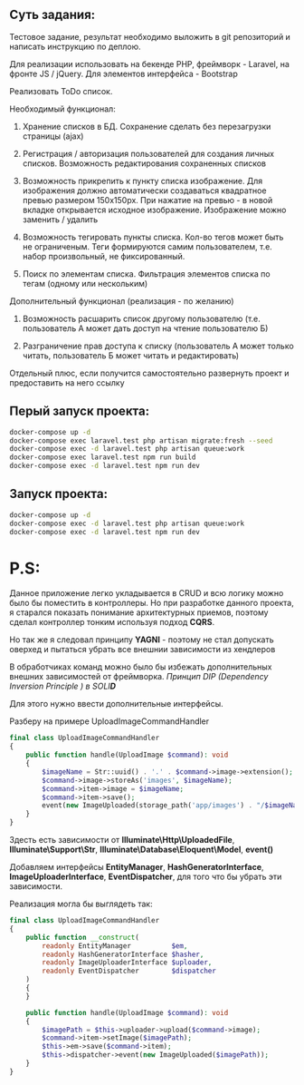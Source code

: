 ## Суть задания:

Тестовое задание, результат необходимо выложить в git репозиторий и написать инструкцию по деплою.

Для реализации использовать на бекенде PHP, фреймворк - Laravel, на фронте JS / jQuery. Для элементов интерфейса - Bootstrap

Реализовать ToDo список.

Необходимый функционал:

1) Хранение списков в БД. Сохранение сделать без перезагрузки страницы (ajax)

2) Регистрация / авторизация пользователей для создания личных списков. Возможность редактирования сохраненных списков

3) Возможность прикрепить к пункту списка изображение. Для изображения должно автоматически создаваться квадратное превью размером 150x150px. При нажатие на превью - в новой вкладке открывается исходное изображение. Изображение можно заменить / удалить

4) Возможность тегировать пункты списка. Кол-во тегов может быть не ограниченым. Теги формируются самим пользователем, т.е. набор произвольный, не фиксированный.

5) Поиск по элементам списка. Фильтрация элементов списка по тегам (одному или нескольким)

Дополнительный функционал (реализация - по желанию)

1) Возможность расшарить список другому пользователю (т.е. пользователь А может дать доступ на чтение пользователю Б)

2) Разграничение прав доступа к списку (пользователь А может только читать, пользователь Б может читать и редактировать)


Отдельный плюс, если получится самостоятельно развернуть проект и предоставить на него ссылку

## Перый запуск проекта:

```bash
docker-compose up -d
docker-compose exec laravel.test php artisan migrate:fresh --seed
docker-compose exec -d laravel.test php artisan queue:work
docker-compose exec laravel.test npm run build
docker-compose exec -d laravel.test npm run dev
```

## Запуск проекта:

```bash
docker-compose up -d
docker-compose exec -d laravel.test php artisan queue:work
docker-compose exec -d laravel.test npm run dev
```

# P.S:

Данное приложение легко укладывается в CRUD и всю логику можно было бы поместить в контроллеры.
Но при разработке данного проекта, я старался показать понимание архитектурных приемов, поэтому сделал контроллер тонким используя подход **CQRS**.

Но так же я следовал принципу **YAGNI** - поэтому не стал допускать оверхед и пытаться убрать все внешнии зависимости из хендлеров

В обработчиках команд можно было бы избежать дополнительных внешних зависимостей от фреймворка.
_Принцип DIP (Dependency Inversion Principle ) в SOLI**D**_

Для этого нужно ввести дополнительные интерфейсы.


Разберу на примере UploadImageCommandHandler

```php
final class UploadImageCommandHandler
{
    public function handle(UploadImage $command): void
    {
        $imageName = Str::uuid() . '.' . $command->image->extension();
        $command->image->storeAs('images', $imageName);
        $command->item->image = $imageName;
        $command->item->save();
        event(new ImageUploaded(storage_path('app/images') . "/$imageName"));
    }
}
```

Здесть есть зависимости от **Illuminate\Http\UploadedFile**, **Illuminate\Support\Str**, **Illuminate\Database\Eloquent\Model**, **event()**

Добавляем интерфейсы **EntityManager**, **HashGeneratorInterface**, **ImageUploaderInterface**, **EventDispatcher**,
для того что бы убрать эти зависимости.

Реализация могла бы выглядеть так:
```php
final class UploadImageCommandHandler
{
    public function __construct(
        readonly EntityManager          $em,
        readonly HashGeneratorInterface $hasher,
        readonly ImageUploaderInterface $uploader,
        readonly EventDispatcher        $dispatcher
    )
    {
    }

    public function handle(UploadImage $command): void
    {
        $imagePath = $this->uploader->upload($command->image);
        $command->item->setImage($imagePath);
        $this->em->save($command->item);
        $this->dispatcher->event(new ImageUploaded($imagePath));
    }
}

```
